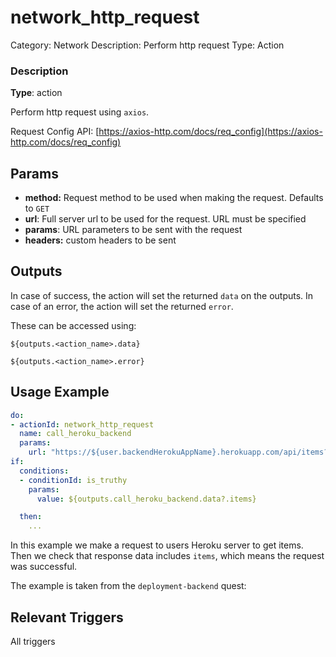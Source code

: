 # network_http_request

Category: Network
Description: Perform http request
Type: Action

### Description

**Type**: action

Perform http request using `axios`. 

Request Config API: [https://axios-http.com/docs/req_config](https://axios-http.com/docs/req_config)

## Params

- **method:** Request method to be used when making the request. Defaults to `GET`
- **url**: Full server url to be used for the request. URL must be specified
- **params**: URL parameters to be sent with the request
- **headers:** custom headers to be sent

## Outputs

In case of success, the action will set the returned `data` on the outputs. In case of an error, the action will set the returned `error`.

These can be accessed using:

`${outputs.<action_name>.data}`

`${outputs.<action_name>.error}`

## Usage Example

```yaml
do:
- actionId: network_http_request
  name: call_heroku_backend
  params:
    url: "https://${user.backendHerokuAppName}.herokuapp.com/api/items?limit=10"
if:
  conditions:
  - conditionId: is_truthy
    params:
      value: ${outputs.call_heroku_backend.data?.items}

  then:
    ...
```

In this example we make a request to users Heroku server to get items. Then we check that response data includes `items`, which means the request was successful. 

The example is taken from the `deployment-backend` quest:

[](https://github.com/trywilco/quest-backend-deployment/blob/main/steps/deployment_backend_push.yml)

## Relevant Triggers

All triggers
